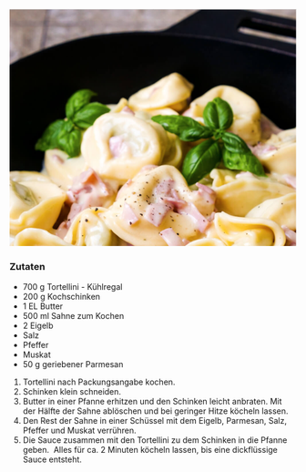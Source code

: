 ![Tortellini](Zzz/tortellini.png)


### Zutaten

- 700 g Tortellini - Kühlregal
- 200 g Kochschinken
- 1 EL Butter
- 500 ml Sahne zum Kochen
- 2 Eigelb
- Salz
- Pfeffer
- Muskat
- 50 g geriebener Parmesan


1. Tortellini nach Packungsangabe kochen. 
2. Schinken klein schneiden.
3. Butter in einer Pfanne erhitzen und den Schinken leicht anbraten. Mit der Hälfte der Sahne ablöschen und bei geringer Hitze köcheln lassen.
4. Den Rest der Sahne in einer Schüssel mit dem Eigelb, Parmesan, Salz, Pfeffer und Muskat verrühren.
5. Die Sauce zusammen mit den Tortellini zu dem Schinken in die Pfanne geben.  Alles für ca. 2 Minuten köcheln lassen, bis eine dickflüssige Sauce entsteht.